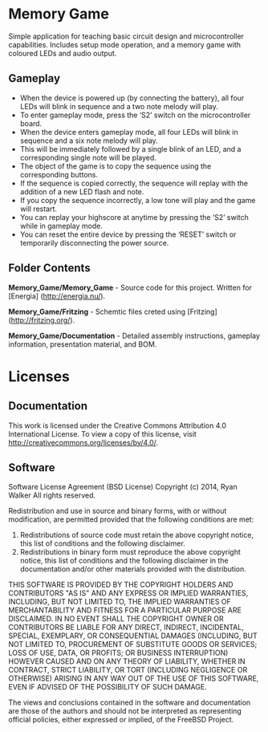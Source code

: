 Memory Game
===========

Simple application for teaching basic circuit design and microcontroller capabilities. Includes setup mode operation, and a memory game with coloured LEDs and audio output. 

Gameplay
---------

* When the device is powered up (by connecting the battery), all four LEDs will blink in sequence and a two note melody will play.
* To enter gameplay mode, press the ‘S2’ switch on the microcontroller board.
* When the device enters gameplay mode, all four LEDs will blink in sequence and a six note melody will play.
* This will be immediately followed by a single blink of an LED, and a corresponding single note will be played.
* The object of the game is to copy the sequence using the corresponding buttons.
* If the sequence is copied correctly, the sequence will replay with the addition of a new LED flash and note.
* If you copy the sequence incorrectly, a low tone will play and the game will restart.
* You can replay your highscore at anytime by pressing the ‘S2’ switch while in gameplay mode.
* You can reset the entire device by pressing the ‘RESET’ switch or temporarily disconnecting the power source.

Folder Contents
---------------

**Memory_Game/Memory_Game** - Source code for this project.  Written for [Energia] (http://energia.nu/).

**Memory_Game/Fritzing** - Schemtic files creted using [Fritzing] (http://fritzing.org/).

**Memory_Game/Documentation** - Detailed assembly instructions, gameplay information, presentation material, and BOM.

Licenses
========

Documentation
-------------
This work is licensed under the Creative Commons Attribution 4.0 International License. To view a copy of this license, visit http://creativecommons.org/licenses/by/4.0/.

Software
--------

Software License Agreement (BSD License)
Copyright (c) 2014, Ryan Walker
All rights reserved.

Redistribution and use in source and binary forms, with or without
modification, are permitted provided that the following conditions are met:

1. Redistributions of source code must retain the above copyright notice, this
   list of conditions and the following disclaimer. 
2. Redistributions in binary form must reproduce the above copyright notice,
   this list of conditions and the following disclaimer in the documentation
   and/or other materials provided with the distribution.

THIS SOFTWARE IS PROVIDED BY THE COPYRIGHT HOLDERS AND CONTRIBUTORS "AS IS" AND
ANY EXPRESS OR IMPLIED WARRANTIES, INCLUDING, BUT NOT LIMITED TO, THE IMPLIED
WARRANTIES OF MERCHANTABILITY AND FITNESS FOR A PARTICULAR PURPOSE ARE
DISCLAIMED. IN NO EVENT SHALL THE COPYRIGHT OWNER OR CONTRIBUTORS BE LIABLE FOR
ANY DIRECT, INDIRECT, INCIDENTAL, SPECIAL, EXEMPLARY, OR CONSEQUENTIAL DAMAGES
(INCLUDING, BUT NOT LIMITED TO, PROCUREMENT OF SUBSTITUTE GOODS OR SERVICES;
LOSS OF USE, DATA, OR PROFITS; OR BUSINESS INTERRUPTION) HOWEVER CAUSED AND
ON ANY THEORY OF LIABILITY, WHETHER IN CONTRACT, STRICT LIABILITY, OR TORT
(INCLUDING NEGLIGENCE OR OTHERWISE) ARISING IN ANY WAY OUT OF THE USE OF THIS
SOFTWARE, EVEN IF ADVISED OF THE POSSIBILITY OF SUCH DAMAGE.

The views and conclusions contained in the software and documentation are those
of the authors and should not be interpreted as representing official policies, 
either expressed or implied, of the FreeBSD Project.

